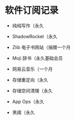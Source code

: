 # 软件订阅记录

- 纯纯写作（永久

- ShadowRocket（永久

- Zlib 电子书网站（捐赠一个月

- Moji 辞书（永久基础会员

- 网易云音乐（一个月

- 存储重定向（永久

- 存储空间清理（永久

- App Ops（永久

- 黑阈（永久


